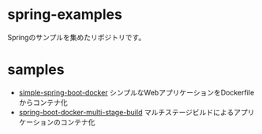 # spring-examples

Springのサンプルを集めたリポジトリです。

# samples

* [simple-spring-boot-docker](./simple-spring-boot-docker) シンプルなWebアプリケーションをDockerfileからコンテナ化
* [spring-boot-docker-multi-stage-build](./spring-boot-docker-multi-stage-build) マルチステージビルドによるアプリケーションのコンテナ化